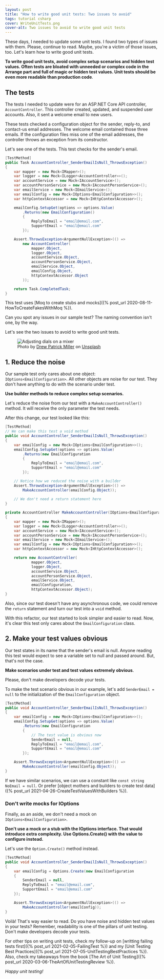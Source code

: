 ```yaml
---
layout: post
title: "How to write good unit tests: Two issues to avoid"
tags: tutorial csharp
cover: WriteUnitTests.png
cover-alt: Two issues to avoid to write good unit tests
---
```


These days, I needed to update some unit tests. I found two types of issues with them. Please, continue to read. Maybe, you're a victim of those issues, too. Let's learn how to write good unit tests.

**To write good unit tests, avoid complex setup scenarios and hidden test values. Often tests are bloated with unneeded or complex code in the Arrange part and full of magic or hidden test values. Unit tests should be even more readable than production code**.

## The tests

The tests I needed to update were for an ASP.NET Core API controller, `AccountController`. This controller created, updated, and suspended user accounts. Also, it sent a welcome email to new users.

These tests checked a configuration object for the sender, reply-to, and contact-us email addresses. The welcome email contained those three emails. If the configuration files miss one of the email addresses, the controller throws an exception from its constructor.

Let's see one of the tests. This test checks for the sender's email.

```csharp
[TestMethod]
public Task AccountController_SenderEmailIsNull_ThrowsException()
{
    var mapper = new Mock<IMapper>();
    var logger = new Mock<ILogger<AccountController>>();
    var accountService = new Mock<IAccountService>();
    var accountPersonService = new Mock<IAccountPersonService>();
    var emailService = new Mock<IEmailService>();
    var emailConfig = new Mock<IOptions<EmailConfiguration>>();
    var httpContextAccessor = new Mock<IHttpContextAccessor>();

    emailConfig.SetupGet(options => options.Value)
        .Returns(new EmailConfiguration()
        {
            ReplyToEmail = "email@email.com",
            SupportEmail = "email@email.com"
        });

    Assert.ThrowsException<ArgumentNullException>(() =>
        new AccountController(
            mapper.Object,
            logger.Object,
            accountService.Object,
            accountPersonService.Object,
            emailService.Object,
            emailConfig.Object,
            httpContextAccessor.Object
        ));

    return Task.CompletedTask;
}
```

This test uses [Moq to create stubs and mocks]({% post_url 2020-08-11-HowToCreateFakesWithMoq %}).

Can you spot any issues in our sample test? The naming convention isn't one, by the way.

Let's see the two issues to avoid to write good unit tests.

<figure>
<img src="https://images.unsplash.com/32/6Icr9fARMmTjTHqTzK8z_DSC_0123.jpg?ixlib=rb-1.2.1&q=80&fm=jpg&crop=entropy&cs=tinysrgb&w=800&h=400&fit=crop&ixid=eyJhcHBfaWQiOjF9" alt="Adjusting dials on a mixer" />

<figcaption><span>Photo by <a href="https://unsplash.com/@drewpatrickmiller?utm_source=unsplash&amp;utm_medium=referral&amp;utm_content=creditCopyText">Drew Patrick Miller</a> on <a href="https://unsplash.com/photos/73o_FzZ5x-w?utm_source=unsplash&amp;utm_medium=referral&amp;utm_content=creditCopyText">Unsplash</a></span></figcaption>
</figure>

## 1. Reduce the noise

Our sample test only cares about one object: `IOptions<EmailConfiguration>`. All other objects are noise for our test. They don't have anything to do with the scenario under test.

**Use builder methods to reduce complex setup scenarios.**

Let's reduce the noise from our test with a `MakeAccountController()` method. It will receive the only parameter the test needs.

After this change, our test looked like this:

```csharp
[TestMethod]
// We can make this test a void method
public void AccountController_SenderEmailIsNull_ThrowsException()
{
    var emailConfig = new Mock<IOptions<EmailConfiguration>>();
    emailConfig.SetupGet(options => options.Value)
        .Returns(new EmailConfiguration
        {
            ReplyToEmail = "email@email.com",
            SupportEmail = "email@email.com"
        });

    // Notice how we reduced the noise with a builder
    Assert.ThrowsException<ArgumentNullException>(() =>
        MakeAccountController(emailConfig.Object));
    
    // We don't need a return statement here
}

private AccountController MakeAccountController(IOptions<EmailConfiguration> emailConfiguration)
{
    var mapper = new Mock<IMapper>();
    var logger = new Mock<ILogger<AccountController>>();
    var accountService = new Mock<IAccountService>();
    var accountPersonService = new Mock<IAccountPersonService>();
    var emailService = new Mock<IEmailService>();
    var emailConfig = new Mock<IOptions<EmailConfiguration>>();
    var httpContextAccessor = new Mock<IHttpContextAccessor>();

    return new AccountController(
            mapper.Object,
            logger.Object,
            accountService.Object,
            accountPersonService.Object,
            emailService.Object,
            emailConfiguration,
            httpContextAccessor.Object);
}
```

Also, since our test doesn't have any asynchronous code, we could remove the `return` statement and turn our test into a `void` method.

With this refactor, our test started to look simpler and easier to read. Now, it's clear this test only cares about the `EmailConfiguration` class.

## 2. Make your test values obvious

Our test states in its name that the sender's email is null. Anyone reading this test would expect to see a variable set to null and passed around. But, that's not the case.

**Make scenarios under test and test values extremely obvious**.

Please, don't make developers decode your tests.

To make the test scenario obvious in our example, let's add `SenderEmail = null` to the initialization of the `EmailConfiguration` object.

```csharp
[TestMethod]
public void AccountController_SenderEmailIsNull_ThrowsException()
{
    var emailConfig = new Mock<IOptions<EmailConfiguration>>();
    emailConfig.SetupGet(options => options.Value)
        .Returns(new EmailConfiguration
        {
            // The test value is obvious now
            SenderEmail = null,
            ReplyToEmail = "email@email.com",
            SupportEmail = "email@email.com"
        });

    Assert.ThrowsException<ArgumentNullException>(() =>
        MakeAccountController(emailConfig.Object));
}
```

If we have similar scenarios, we can use a constant like `const string NoEmail = null`. Or prefer [object mothers and builders to create test data]({% post_url 2021-04-26-CreateTestValuesWithBuilders %}).

### Don't write mocks for IOptions<T>

Finally, as an aside, we don't need a mock on `IOptions<EmailConfiguration>`.

**Don't use a mock or a stub with the IOptions interface. That would introduce extra complexity. Use Options.Create() with the value to configure instead.**

Let's use the `Option.Create()` method instead.

```csharp
[TestMethod]
public void AccountController_SenderEmailIsNull_ThrowsException()
{
    var emailConfig = Options.Create(new EmailConfiguration
    {
        SenderEmail = null,
        ReplyToEmail = "email@email.com",
        SupportEmail = "email@email.com"
    });

    Assert.ThrowsException<ArgumentNullException>(() =>
        MakeAccountController(emailConfig));
}
```

Voilà! That's way easier to read. Do you have noise and hidden test values in your tests? Remember, readability is one of the pillars of unit testing. Don't make developers decode your tests.

For other tips on writing unit tests, check my follow-up on [writting failing tests first]({% post_url 2021-02-05-FailingTest %}) and my [Unit Testing Best Practices]({% post_url 2021-07-05-UnitTestingBestPractices %}). Also, check my takeaways from the book [The Art of Unit Testing]({% post_url 2020-03-06-TheArtOfUnitTestingReview %}).

_Happy unit testing!_